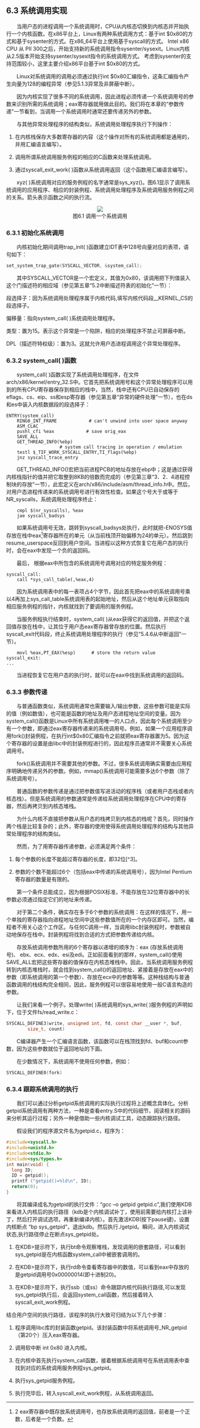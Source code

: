 ## 6.3 系统调用实现

&emsp;&emsp;当用户态的进程调用一个系统调用时，CPU从内核态切换到内核态并开始执行一个内核函数。在x86平台上，Linux有两种系统调用方式：基于int $0x80的方式和基于sysenter的方式。在x86_64平台上使用基于syscall的方式。
Intel x86 CPU 从 PII 300之后，开始支持新的系统调用指令sysenter/sysexit。Linux内核从2.5版本开始支持sysenter/sysexit指令的系统调用方式。
考虑到sysenter的支持范围较小，这里主要介绍x86平台基于int $0x80的方式。

&emsp;&emsp;Linux对系统调用的调用必须通过执行int $0x80汇编指令，这条汇编指令产生向量为128的编程异常（参见5.1.3异常及非屏蔽中断）。

&emsp;&emsp;因为内核实现了很多不同的系统调用，因此进程必须传递一个系统调用号的参数来识别所需的系统调用；eax寄存器就用做此目的。我们将在本章的“参数传递”一节看到，当调用一个系统调用时通常还要传递另外的参数。

&emsp;&emsp;与其他异常处理程序的结构类似，系统调用处理程序执行下列操作：

1.  在内核栈保存大多数寄存器的内容（这个操作对所有的系统调用都是通用的，并用汇编语言编写）。

2.  调用所谓系统调用服务例程的相应的C函数来处理系统调用。

3.  通过syscall_exit_work( )函数从系统调用返回（这个函数用汇编语言编写）。

&emsp;&emsp;xyz( )系统调用对应的服务例程的名字通常是sys_xyz()。图6.1显示了调用系统调用的应用程序、相应的封装例程、系统调用处理程序及系统调用服务例程之间的关系。箭头表示函数之间的执行流。

<div style="text-align: center">
<img src="6_1.png"/>
</div>

<center>图6.1 调用一个系统调用</center>

### 6.3.1 初始化系统调用

&emsp;&emsp;内核初始化期间调用trap_init( )函数建立IDT表中128号向量对应的表项，语句如下：
```c
set_system_trap_gate(SYSCALL_VECTOR, &system_call);
```
&emsp;&emsp;其中SYSCALL_VECTOR是一个宏定义，其值为0x80，该调用把下列值装入这个门描述符的相应域（参见第五章“5.2中断描述符表的初始化”一节）：

  段选择子：因为系统调用处理程序属于内核代码,填写内核代码段__KERNEL_CS的段选择子。

偏移量：指向system_call( )系统调用处理程序。

类型：置为15。表示这个异常是一个陷阱，相应的处理程序不禁止可屏蔽中断。

DPL（描述符特权级）：置为3。这就允许用户态进程调用这个异常处理程序。

### 6.3.2 system_call( )函数

&emsp;&emsp;system_call( )函数实现了系统调用处理程序，在文件arch/x86/kernel/entry_32.S中。它首先把系统调用号和这个异常处理程序可以用到的所有CPU寄存器保存到相应的栈中，当然，栈中还有CPU已自动保存的eflags、cs、eip、ss和esp寄存器（参见第五章“异常的硬件处理”一节），也在ds和es中装入内核数据段的段选择子：
```
ENTRY(system_call)
    RING0_INT_FRAME            # can't unwind into user space anyway
    ASM_CLAC
    pushl_cfi %eax            # save orig_eax
    SAVE_ALL
    GET_THREAD_INFO(%ebp)
                    # system call tracing in operation / emulation
    testl $_TIF_WORK_SYSCALL_ENTRY,TI_flags(%ebp)
    jnz syscall_trace_entry
```
&emsp;&emsp;GET_THREAD_INFO()宏把当前进程PCB的地址存放在ebp中；这是通过获得内核栈指针的值并把它取整到8KB的倍数而完成的（参见第三章“3．2．4进程控制块的存放”一节），此宏定义在arch/x86/include/asm/thread_info.h中。然后，对用户态进程传递来的系统调用号进行有效性检查。如果这个号大于或等于NR_syscalls，系统调用处理程序终止：
```
    cmpl $(nr_syscalls), %eax
    jae syscall_badsys
```
&emsp;&emsp;如果系统调用号无效，跳转到syscall_badsys处执行，此时就把-ENOSYS值存放在栈中eax[^2]寄存器所在的单元（从当前栈顶开始偏移为24的单元）。然后跳到resume_userspace反回到用户空间。当进程以这种方式恢复它在用户态的执行时，会在eax中发现一个负的返回码。

[^2]: 2
eax寄存器中既存放系统调用号，也存放系统调用的返回值，前者是一个正数，后者是一个负数。

&emsp;&emsp;最后， 根据eax中所包含的系统调用号调用对应的特定服务例程：
```
syscall_call:
    call *sys_call_table(,%eax,4)
```
&emsp;&emsp;因为系统调用表中的每一表项占4个字节，因此首先把eax中的系统调用号乘以4再加上sys_call_table系统调用表的起始地址，然后从这个地址单元获取指向相应服务例程的指针，内核就找到了要调用的服务例程。

&emsp;&emsp;当服务例程执行结束时，system_call( )从eax获得它的返回值，并把这个返回值存放在栈中，让其位于用户态eax寄存器曾存放的位置。然后执行syscall_exit代码段，终止系统调用处理程序的执行（参见“5.4.6从中断返回”一节）。
```
    movl %eax,PT_EAX(%esp)		# store the return value
syscall_exit:
...
```
&emsp;&emsp;当进程恢复它在用户态的执行时，就可以在eax中找到系统调用的返回码。

### 6.3.3 参数传递

&emsp;&emsp;与普通函数类似，系统调用通常也需要输入/输出参数，这些参数可能是实际的值（例如数值），也可能是函数的地址及用户态进程地址空间的变量。因为system_call()函数是Linux中所有系统调用唯一的人口点，因此每个系统调用至少有一个参数，即通过eax寄存器传递来的系统调用号。例如，如果一个应用程序调用fork()封装例程，在执行int$0x80汇编指令之前就把eax寄存器置为5。因为这个寄存器的设置是由libc中的封装例程进行的，因此程序员通常并不需要关心系统调用号。

&emsp;&emsp;fork()系统调用并不需要其他的参数。不过，很多系统调用确实需要由应用程序明确地传递另外的参数。例如，mmap()系统调用可能需要多达6个参数（除了系统调用号）。

&emsp;&emsp;普通函数的参数传递是通过把参数值写进活动的程序栈（或者用户态栈或者内核态栈）。但是系统调用的参数通常是传递给系统调用处理程序在CPU中的寄存器，然后再拷贝到内核态堆栈。

&emsp;&emsp;为什么内核不直接把参数从用户态的栈拷贝到内核态的栈呢？首先，同时操作两个栈是比较复杂的；此外，寄存器的使用使得系统调用处理程序的结构与其他异常处理程序的结构类似。

&emsp;&emsp;然而，为了用寄存器传递参数，必须满足两个条件：

1.  每个参数的长度不能超过寄存器的长度，即32位[^3]。

2.  参数的个数不能超过6个（包括eax中传递的系统调用号），因为Intel Pentium寄存器的数量是有限的。

&emsp;&emsp;第一个条件总能成立，因为根据POSIX标准，不能存放在32位寄存器中的长参数必须通过指定它们的地址来传递。

&emsp;&emsp;对于第二个条件，确实存在多于6个参数的系统调用：在这样的情况下，用一个单独的寄存器指向进程地址空间中这些参数值所在的一个内存区即可。当然，编程者不用关心这个工作区。与任何C调用一样，当调用libc封装例程时，参数被自动地保存在栈中。封装例程将找到合适的方式把参数传递给内核。

&emsp;&emsp;存放系统调用参数所用的6个寄存器以递增的顺序为：eax (存放系统调用号)、
ebx、ecx、edx、esi及edi。正如前面看到的那样，system_call()使用SAVE_ALL宏把这些寄存器的值保存在内核态堆栈中。因此，当系统调用服务例程转到内核态堆栈时，就会找到system_call()的返回地址、紧接着是存放在eax中的参数（即系统调用的第一个参数）、存放在ecx中的参数等等。这种栈结构与普通函数调用的栈结构完全相同，因此，服务例程可以很容易地使用一般C语言构造的参数。

&emsp;&emsp;让我们来看一个例子。处理write( )系统调用的sys_write( )服务例程的声明如下，位于文件fs/read_write.c：
```c
SYSCALL_DEFINE3(write, unsigned int, fd, const char __user *, buf,
		size_t, count)
```
&emsp;&emsp;C编译器产生一个汇编语言函数，该函数可以在栈顶找到fd、buf和count参数，因为这些参数就位于返回地址的下面。

&emsp;&emsp;在少数情况下，系统调用不使用任何参数，例如：
```c
SYSCALL_DEFINE0(fork)
```

### 6.3.4 跟踪系统调用的执行

&emsp;&emsp;我们可以通过分析getpid系统调用的实际执行过程将上述概念具体化。分析getpid系统调用有两种方法，一种是查看entry.S中的代码细节，阅读相关的源码来分析其运行过程；另外一种是借助一些内核调试工具，动态跟踪执行路径。

&emsp;&emsp;假设我们的程序源文件名为getpid.c，程序为：

```c
#include<syscall.h>
#include<unistd.h>
#include<stdio.h>
#include<sys/types.h>
int main(void) {
  long ID;
  ID = getpid();
  printf ("getpid()=%ld\n", ID);
  return(0);
}
```

&emsp;&emsp;将其编译成名为getpid的执行文件：“gcc –o getpid getpid.c”,我们使用KDB来看进入内核后的执行路径（kdb是个内核调试补丁，使用前需要给内核打上该补丁，然后打开调试选项，再重新编译内核）。首先激活KDB(按下pause键)，设置内核断点 “bp sys_getpid”，退出kdb。然后执行./getpid。瞬间，进入内核调试状态,执行路径停止在断点sys_getpid处。

1.  在KDB>提示符下，执行bt命令观察堆栈，发现调用的嵌套路径，可以看到sys_getpid是在内核函数system_call中被嵌套调用的。

2.  在KDB>提示符下，执行rd命令查看寄存器中的数值，可以看到eax中存放的是getpid调用号0x00000014(即十进制20)。

3.  在KDB>提示符下，执行ssb（或ss）命令跟踪内核代码执行路径,可以发现sys_getpid执行后，会返回system_call函数，然后接着转入syscall_exit_work例程。

结合用户空间的执行路径，该程序的执行大致可归结为以下几个步骤：

1.  程序调用libc库的封装函数getpid。该封装函数中将系统调用号_NR_getpid（第20个）压入eax寄存器。

2.  调用软中断 int 0x80 进入内核。

3.  在内核中首先执行system_call函数，接着根据系统调用号在系统调用表中查找到对应的系统调用服务例程sys_getpid。

4.  执行sys_getpid服务例程。

5.  执行完毕后，转入syscall_exit_work例程，从系统调用返回。</div>
